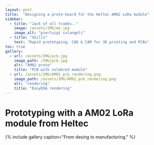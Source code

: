 ```yaml
---
layout: post
title:  "Designing a proto-board for the Heltec AM02 LoRa module"
sidebar:
  - title: "Jack of all trades.."
    image: /assets/IMG/me.jpg
    image_alt: "pierluigi colangeli"
  - title: "Skills"
    text: "Rapid prototyping, CAD & CAM for 3D printing and PCBs"
toc: true
gallery:
  - url: /assets/IMG/pcb.jpg
    image_path: /IMG/pcb.jpg
    alt: "AM02 proto"
    title: "PCB with soldered module"
  - url: /assets/IMG/AM02_pcb_rendering.png
    image_path: /assets/IMG/AM02_pcb_rendering.png
    alt: "rendering"
    title: "EasyEDA rendering"
---
```


# Prototyping with a AM02 LoRa module from Heltec

{% include gallery caption="From desing to manufacturing." %}

